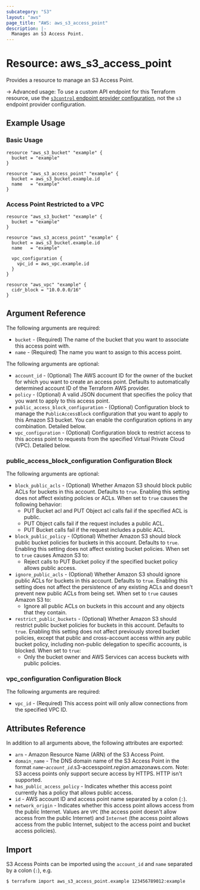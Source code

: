 ```yaml
---
subcategory: "S3"
layout: "aws"
page_title: "AWS: aws_s3_access_point"
description: |-
  Manages an S3 Access Point.
---
```


# Resource: aws_s3_access_point

Provides a resource to manage an S3 Access Point.

-> Advanced usage: To use a custom API endpoint for this Terraform resource, use the [`s3control` endpoint provider configuration](/docs/providers/aws/index.html#s3control), not the `s3` endpoint provider configuration.

## Example Usage

### Basic Usage

```hcl
resource "aws_s3_bucket" "example" {
  bucket = "example"
}

resource "aws_s3_access_point" "example" {
  bucket = aws_s3_bucket.example.id
  name   = "example"
}
```

### Access Point Restricted to a VPC

```hcl
resource "aws_s3_bucket" "example" {
  bucket = "example"
}

resource "aws_s3_access_point" "example" {
  bucket = aws_s3_bucket.example.id
  name   = "example"

  vpc_configuration {
    vpc_id = aws_vpc.example.id
  }
}

resource "aws_vpc" "example" {
  cidr_block = "10.0.0.0/16"
}
```

## Argument Reference

The following arguments are required:

* `bucket` - (Required) The name of the bucket that you want to associate this access point with.
* `name` - (Required) The name you want to assign to this access point.

The following arguments are optional:

* `account_id` - (Optional) The AWS account ID for the owner of the bucket for which you want to create an access point. Defaults to automatically determined account ID of the Terraform AWS provider.
* `policy` - (Optional) A valid JSON document that specifies the policy that you want to apply to this access point.
* `public_access_block_configuration` - (Optional) Configuration block to manage the `PublicAccessBlock` configuration that you want to apply to this Amazon S3 bucket. You can enable the configuration options in any combination. Detailed below.
* `vpc_configuration` - (Optional) Configuration block to restrict access to this access point to requests from the specified Virtual Private Cloud (VPC). Detailed below.

### public_access_block_configuration Configuration Block

The following arguments are optional:

* `block_public_acls` - (Optional) Whether Amazon S3 should block public ACLs for buckets in this account. Defaults to `true`. Enabling this setting does not affect existing policies or ACLs. When set to `true` causes the following behavior:
    * PUT Bucket acl and PUT Object acl calls fail if the specified ACL is public.
    * PUT Object calls fail if the request includes a public ACL.
    * PUT Bucket calls fail if the request includes a public ACL.
* `block_public_policy` - (Optional) Whether Amazon S3 should block public bucket policies for buckets in this account. Defaults to `true`. Enabling this setting does not affect existing bucket policies. When set to `true` causes Amazon S3 to:
    * Reject calls to PUT Bucket policy if the specified bucket policy allows public access.
* `ignore_public_acls` - (Optional) Whether Amazon S3 should ignore public ACLs for buckets in this account. Defaults to `true`. Enabling this setting does not affect the persistence of any existing ACLs and doesn't prevent new public ACLs from being set. When set to `true` causes Amazon S3 to:
    * Ignore all public ACLs on buckets in this account and any objects that they contain.
* `restrict_public_buckets` - (Optional) Whether Amazon S3 should restrict public bucket policies for buckets in this account. Defaults to `true`. Enabling this setting does not affect previously stored bucket policies, except that public and cross-account access within any public bucket policy, including non-public delegation to specific accounts, is blocked. When set to `true`:
    * Only the bucket owner and AWS Services can access buckets with public policies.

### vpc_configuration Configuration Block

The following arguments are required:

* `vpc_id` - (Required)  This access point will only allow connections from the specified VPC ID.

## Attributes Reference

In addition to all arguments above, the following attributes are exported:

* `arn` - Amazon Resource Name (ARN) of the S3 Access Point.
* `domain_name` - The DNS domain name of the S3 Access Point in the format _`name`_-_`account_id`_.s3-accesspoint._region_.amazonaws.com.
Note: S3 access points only support secure access by HTTPS. HTTP isn't supported.
* `has_public_access_policy` - Indicates whether this access point currently has a policy that allows public access.
* `id` - AWS account ID and access point name separated by a colon (`:`).
* `network_origin` - Indicates whether this access point allows access from the public Internet. Values are `VPC` (the access point doesn't allow access from the public Internet) and `Internet` (the access point allows access from the public Internet, subject to the access point and bucket access policies).

## Import

S3 Access Points can be imported using the `account_id` and `name` separated by a colon (`:`), e.g.

```
$ terraform import aws_s3_access_point.example 123456789012:example
```
